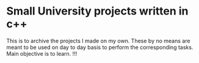# Small University projects written in c++
This is to archive the projects I made on my own. These by no means are meant to be used on day to day basis to perform the corresponding tasks. Main objective is to learn. !!!
